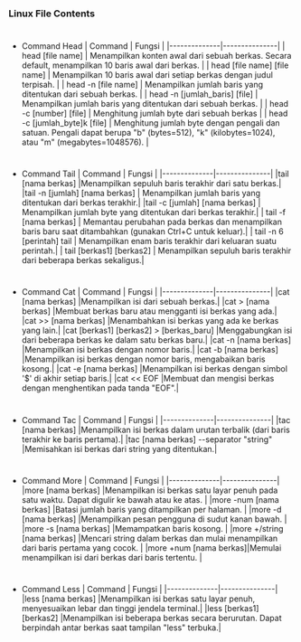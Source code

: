 ### Linux File Contents
#
- Command Head
    | Command            | Fungsi      |
    |--------------|---------------|
    | head [file name]       | Menampilkan konten awal dari sebuah berkas. Secara default, menampilkan 10 baris awal dari berkas.            |
    | head [file name] [file name]    | Menampilkan 10 baris awal dari setiap berkas dengan judul terpisah.  |
    | head -n [file name]             | Menampilkan jumlah baris yang ditentukan dari sebuah berkas.     |
    | head -n [jumlah_baris] [file]   | Menampilkan jumlah baris yang ditentukan dari sebuah berkas.     |
    | head -c [number] [file]         | Menghitung jumlah byte dari sebuah berkas                        |
    | head -c [jumlah_byte]k [file]   | Menghitung jumlah byte dengan pengali dan satuan. Pengali dapat berupa "b" (bytes=512), "k" (kilobytes=1024), atau "m" (megabytes=1048576).    |

#
- Command Tail
    | Command            | Fungsi      |
    |--------------|---------------|
    |tail [nama berkas]	|Menampilkan sepuluh baris terakhir dari satu berkas.|
    |tail -n [jumlah] [nama berkas]	| Menampilkan jumlah baris yang ditentukan dari berkas terakhir.|
    |tail -c [jumlah] [nama berkas]	| Menampilkan jumlah byte yang ditentukan dari berkas terakhir.|
    | tail -f [nama berkas]	| Memantau perubahan pada berkas dan menampilkan baris baru saat ditambahkan (gunakan Ctrl+C untuk keluar).|
    | tail -n 6 [perintah] tail	| Menampilkan enam baris terakhir dari keluaran suatu perintah.|
    | tail [berkas1] [berkas2]	| Menampilkan sepuluh baris terakhir dari beberapa berkas sekaligus.|

#
- Command Cat
    | Command            | Fungsi      |
    |--------------|---------------|
    |cat [nama berkas]	|Menampilkan isi dari sebuah berkas.|
    |cat > [nama berkas]	|Membuat berkas baru atau mengganti isi berkas yang ada.|
    |cat >> [nama berkas]	|Menambahkan isi berkas yang ada ke berkas yang lain.|
    |cat [berkas1] [berkas2] > [berkas_baru]	|Menggabungkan isi dari beberapa berkas ke dalam satu berkas baru.|
    |cat -n [nama berkas]	|Menampilkan isi berkas dengan nomor baris.|
    |cat -b [nama berkas]	|Menampilkan isi berkas dengan nomor baris, mengabaikan baris kosong.|
    |cat -e [nama berkas]	|Menampilkan isi berkas dengan simbol '$' di akhir setiap baris.|
    |cat << EOF	|Membuat dan mengisi berkas dengan menghentikan pada tanda "EOF".|

#
- Command Tac
    | Command            | Fungsi      |
    |--------------|---------------|
    |tac [nama berkas]	|Menampilkan isi berkas dalam urutan terbalik (dari baris terakhir ke baris pertama).|
    |tac [nama berkas] --separator "string"	|Memisahkan isi berkas dari string yang ditentukan.|

#
- Command More
    | Command            | Fungsi      |
    |--------------|---------------|
    |more [nama berkas]	|Menampilkan isi berkas satu layar penuh pada satu waktu. Dapat digulir ke bawah atau ke atas.  |
    |more -num [nama berkas]	|Batasi jumlah baris yang ditampilkan per halaman.  |
    |more -d [nama berkas]	|Menampilkan pesan pengguna di sudut kanan bawah.  |
    |more -s [nama berkas]	|Memampatkan baris kosong.  |
    |more +/string [nama berkas]	|Mencari string dalam berkas dan mulai menampilkan dari baris pertama yang cocok.  |
    |more +num [nama berkas]|Memulai menampilkan isi dari berkas dari baris tertentu.  |

#
- Command Less
    | Command            | Fungsi      |
    |--------------|---------------|
    |less [nama berkas]	|Menampilkan isi berkas satu layar penuh, menyesuaikan lebar dan tinggi jendela terminal.|
    |less [berkas1] [berkas2]	|Menampilkan isi beberapa berkas secara berurutan. Dapat berpindah antar berkas saat tampilan "less" terbuka.|